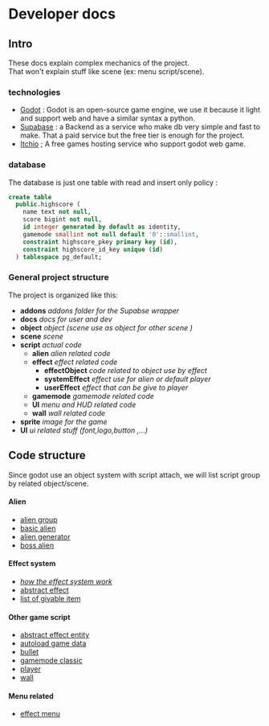 # Developer docs


## Intro
These docs explain complex mechanics of the project.  
That won't explain stuff like scene (ex: menu script/scene).

### technologies  

- [Godot](https://godotengine.org/) : Godot is an open-source game engine, we use it because it light and support web and have a similar syntax a python.
- [Supabase](https://supabase.com/) : a Backend as a service who make db very simple and fast to make. That a paid service but the free tier is enough for the project.
- [Itchio](https://itch.io/) ; A free games hosting service who support godot web game.


### database
The database is just one table with read and insert only policy :

```sql
create table
  public.highscore (
    name text not null,
    score bigint not null,
    id integer generated by default as identity,
    gamemode smallint not null default '0'::smallint,
    constraint highscore_pkey primary key (id),
    constraint highscore_id_key unique (id)
  ) tablespace pg_default;
```


### General project structure
The project is organized like this:

- **addons** *addons folder for the Supabse wrapper*
- **docs** *docs for user and dev*
- **object** *object (scene use as object for other scene )*
- **scene** *scene*
- **script** *actual code*
  - **alien** *alien related code*
  - **effect** *effect related code*
    - **effectObject** *code related to object use by effect*
    - **systemEffect** *effect use for alien or default player*
    - **userEffect** *effect that can be give to player*
  - **gamemode** *gamemode related code*
  - **UI** *menu and HUD related code*
  - **wall** *wall related code*
- **sprite** *image for the game*
- **UI** *ui related stuff (font,logo,button ,...)*  
  
## Code structure
Since godot use an object system with script attach, we will list script group by related object/scene.
#### Alien
- [alien group](<script/alien/group alien.md>)
- [basic alien](<script/alien/base alien.md>)
- [alien generator](<script/alien/alien generator.md>)
- [boss alien](<script/alien/boss alien.md>)

#### Effect system
- [*how the effect system work*](<script/effect system/effect system.md>)
- [abstract effect](<script/effect system/abstract effect.md>)
- [list of givable item](<script/effect system/list of givable item.md>)



#### Other game script
- [abstract effect entity](<script/other/abtract effect entity.md>)
- [autoload game data](script/other/gameData.md)
- [bullet](script/other/bullet.md)
- [gamemode classic](script/other/gamemode.md)
- [player](script/other/player.md)
- [wall](script/other/wall.md)


#### Menu related
- [effect menu](<script/menu/effect menu.md>)
